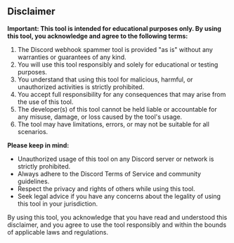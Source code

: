 ## Disclaimer

**Important: This tool is intended for educational purposes only. By using this tool, you acknowledge and agree to the following terms:**

1. The Discord webhook spammer tool is provided "as is" without any warranties or guarantees of any kind.
2. You will use this tool responsibly and solely for educational or testing purposes.
3. You understand that using this tool for malicious, harmful, or unauthorized activities is strictly prohibited.
4. You accept full responsibility for any consequences that may arise from the use of this tool.
5. The developer(s) of this tool cannot be held liable or accountable for any misuse, damage, or loss caused by the tool's usage.
6. The tool may have limitations, errors, or may not be suitable for all scenarios.

**Please keep in mind:**

- Unauthorized usage of this tool on any Discord server or network is strictly prohibited.
- Always adhere to the Discord Terms of Service and community guidelines.
- Respect the privacy and rights of others while using this tool.
- Seek legal advice if you have any concerns about the legality of using this tool in your jurisdiction.

By using this tool, you acknowledge that you have read and understood this disclaimer, and you agree to use the tool responsibly and within the bounds of applicable laws and regulations.
